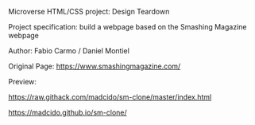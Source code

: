 Microverse HTML/CSS project: Design Teardown

Project specification: build a webpage based on the Smashing Magazine webpage

Author: Fabio Carmo / Daniel Montiel

Original Page: https://www.smashingmagazine.com/

Preview:

https://raw.githack.com/madcido/sm-clone/master/index.html

https://madcido.github.io/sm-clone/

